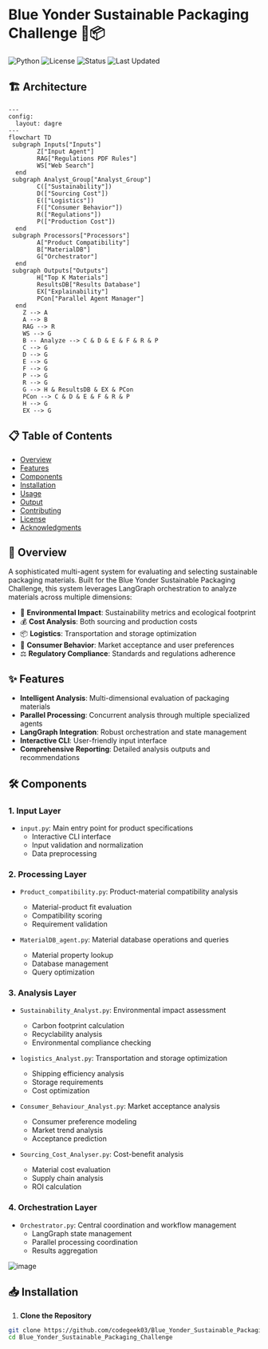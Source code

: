 # Blue Yonder Sustainable Packaging Challenge 🌱📦

![Python](https://img.shields.io/badge/Python-3.9%2B-blue)
![License](https://img.shields.io/badge/License-MIT-green)
![Status](https://img.shields.io/badge/Status-Active-brightgreen)
![Last Updated](https://img.shields.io/badge/Last%20Updated-2025--05--10-blue)

## 🏗️ Architecture
```mermaid
---
config:
  layout: dagre
---
flowchart TD
 subgraph Inputs["Inputs"]
        Z["Input Agent"]
        RAG["Regulations PDF Rules"]
        WS["Web Search"]
  end
 subgraph Analyst_Group["Analyst_Group"]
        C(["Sustainability"])
        D(["Sourcing Cost"])
        E(["Logistics"])
        F(["Consumer Behavior"])
        R(["Regulations"])
        P(["Production Cost"])
  end
 subgraph Processors["Processors"]
        A["Product Compatibility"]
        B["MaterialDB"]
        G["Orchestrator"]
  end
 subgraph Outputs["Outputs"]
        H["Top K Materials"]
        ResultsDB["Results Database"]
        EX["Explainability"]
        PCon["Parallel Agent Manager"]
  end
    Z --> A
    A --> B
    RAG --> R
    WS --> G
    B -- Analyze --> C & D & E & F & R & P
    C --> G
    D --> G
    E --> G
    F --> G
    P --> G
    R --> G
    G --> H & ResultsDB & EX & PCon
    PCon --> C & D & E & F & R & P
    H --> G
    EX --> G
```


## 📋 Table of Contents
- [Overview](#-overview)
- [Features](#-features)
- [Components](#-components)
- [Installation](#-installation)
- [Usage](#-usage)
- [Output](#-output)
- [Contributing](#-contributing)
- [License](#-license)
- [Acknowledgments](#-acknowledgments)

## 🎯 Overview

A sophisticated multi-agent system for evaluating and selecting sustainable packaging materials. Built for the Blue Yonder Sustainable Packaging Challenge, this system leverages LangGraph orchestration to analyze materials across multiple dimensions:

- 🌿 **Environmental Impact**: Sustainability metrics and ecological footprint
- 💰 **Cost Analysis**: Both sourcing and production costs
- 📦 **Logistics**: Transportation and storage optimization
- 👥 **Consumer Behavior**: Market acceptance and user preferences
- ⚖️ **Regulatory Compliance**: Standards and regulations adherence

## ✨ Features

- **Intelligent Analysis**: Multi-dimensional evaluation of packaging materials
- **Parallel Processing**: Concurrent analysis through multiple specialized agents
- **LangGraph Integration**: Robust orchestration and state management
- **Interactive CLI**: User-friendly input interface
- **Comprehensive Reporting**: Detailed analysis outputs and recommendations

## 🛠️ Components

### 1. Input Layer
- `input.py`: Main entry point for product specifications
  - Interactive CLI interface
  - Input validation and normalization
  - Data preprocessing

### 2. Processing Layer
- `Product_compatibility.py`: Product-material compatibility analysis
  - Material-product fit evaluation
  - Compatibility scoring
  - Requirement validation

- `MaterialDB_agent.py`: Material database operations and queries
  - Material property lookup
  - Database management
  - Query optimization

### 3. Analysis Layer
- `Sustainability_Analyst.py`: Environmental impact assessment
  - Carbon footprint calculation
  - Recyclability analysis
  - Environmental compliance checking

- `logistics_Analyst.py`: Transportation and storage optimization
  - Shipping efficiency analysis
  - Storage requirements
  - Cost optimization

- `Consumer_Behaviour_Analyst.py`: Market acceptance analysis
  - Consumer preference modeling
  - Market trend analysis
  - Acceptance prediction

- `Sourcing_Cost_Analyser.py`: Cost-benefit analysis
  - Material cost evaluation
  - Supply chain analysis
  - ROI calculation

### 4. Orchestration Layer
- `Orchestrator.py`: Central coordination and workflow management
  - LangGraph state management
  - Parallel processing coordination
  - Results aggregation

 ![image](https://github.com/user-attachments/assets/994df226-6654-48b7-a403-627a7bee6f4d)



## 📥 Installation

1. **Clone the Repository**
```bash
git clone https://github.com/codegeek03/Blue_Yonder_Sustainable_Packaging_Challenge.git
cd Blue_Yonder_Sustainable_Packaging_Challenge
